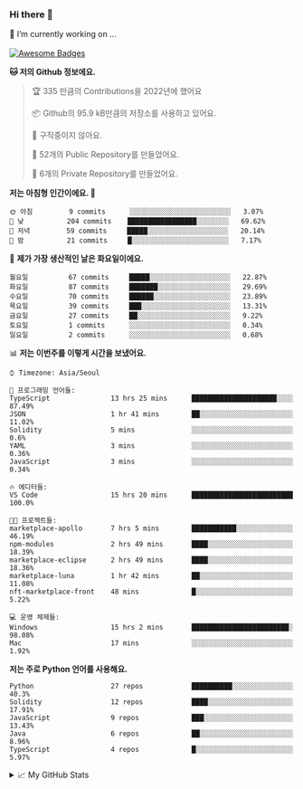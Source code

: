 ### Hi there 👋 
🔭 I’m currently working on ... </br></br>
[![Awesome Badges](https://img.shields.io/badge/Introduce-EN-green.svg)](https://github.com/tlatkdgus1/tlatkdgus1/blob/main/README.md.en)

<!--START_SECTION:waka-->
**🐱 저의 Github 정보에요.** 

> 🏆 335 만큼의 Contributions을 2022년에 했어요
 > 
> 📦 Github의 95.9 kB만큼의 저장소를 사용하고 있어요. 
 > 
> 🚫 구직중이지 않아요.
 > 
> 📜 52개의 Public Repository를 만들었어요. 
 > 
> 🔑 6개의 Private Repository를 만들었어요.  

**저는 아침형 인간이에요. 🐤** 

```text
🌞 아침         9 commits      ░░░░░░░░░░░░░░░░░░░░░░░░░   3.07% 
🌆 낮　         204 commits    █████████████████░░░░░░░░   69.62% 
🌃 저녁         59 commits     █████░░░░░░░░░░░░░░░░░░░░   20.14% 
🌙 밤　         21 commits     █░░░░░░░░░░░░░░░░░░░░░░░░   7.17%

```
📅 **제가 가장 생산적인 날은 화요일이에요.** 

```text
월요일          67 commits     █████░░░░░░░░░░░░░░░░░░░░   22.87% 
화요일          87 commits     ███████░░░░░░░░░░░░░░░░░░   29.69% 
수요일          70 commits     ██████░░░░░░░░░░░░░░░░░░░   23.89% 
목요일          39 commits     ███░░░░░░░░░░░░░░░░░░░░░░   13.31% 
금요일          27 commits     ██░░░░░░░░░░░░░░░░░░░░░░░   9.22% 
토요일          1 commits      ░░░░░░░░░░░░░░░░░░░░░░░░░   0.34% 
일요일          2 commits      ░░░░░░░░░░░░░░░░░░░░░░░░░   0.68%

```


📊 **저는 이번주를 이렇게 시간을 보냈어요.** 

```text
⌚︎ Timezone: Asia/Seoul

💬 프로그래밍 언어들: 
TypeScript               13 hrs 25 mins      █████████████████████░░░░   87.49% 
JSON                     1 hr 41 mins        ██░░░░░░░░░░░░░░░░░░░░░░░   11.02% 
Solidity                 5 mins              ░░░░░░░░░░░░░░░░░░░░░░░░░   0.6% 
YAML                     3 mins              ░░░░░░░░░░░░░░░░░░░░░░░░░   0.36% 
JavaScript               3 mins              ░░░░░░░░░░░░░░░░░░░░░░░░░   0.34%

🔥 에디터들: 
VS Code                  15 hrs 20 mins      █████████████████████████   100.0%

🐱‍💻 프로젝트들: 
marketplace-apollo       7 hrs 5 mins        ███████████░░░░░░░░░░░░░░   46.19% 
npm-modules              2 hrs 49 mins       ████░░░░░░░░░░░░░░░░░░░░░   18.39% 
marketplace-eclipse      2 hrs 49 mins       ████░░░░░░░░░░░░░░░░░░░░░   18.36% 
marketplace-luna         1 hr 42 mins        ██░░░░░░░░░░░░░░░░░░░░░░░   11.08% 
nft-marketplace-front    48 mins             █░░░░░░░░░░░░░░░░░░░░░░░░   5.22%

💻 운영 체제들: 
Windows                  15 hrs 2 mins       ████████████████████████░   98.08% 
Mac                      17 mins             ░░░░░░░░░░░░░░░░░░░░░░░░░   1.92%

```

**저는 주로 Python 언어를 사용해요.** 

```text
Python                   27 repos            ██████████░░░░░░░░░░░░░░░   40.3% 
Solidity                 12 repos            ████░░░░░░░░░░░░░░░░░░░░░   17.91% 
JavaScript               9 repos             ███░░░░░░░░░░░░░░░░░░░░░░   13.43% 
Java                     6 repos             ██░░░░░░░░░░░░░░░░░░░░░░░   8.96% 
TypeScript               4 repos             █░░░░░░░░░░░░░░░░░░░░░░░░   5.97%

```



<!--END_SECTION:waka-->

<details>
<summary>📈 My GitHub Stats</summary>
<p align="center"> <img src="https://github-readme-stats.vercel.app/api?username=tlatkdgus1&show_icons=true" alt="tlatkdgus1" />
</details>

